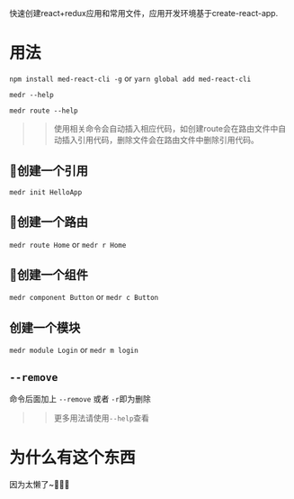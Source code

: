 快速创建react+redux应用和常用文件，应用开发环境基于create-react-app.

# 用法

`npm install med-react-cli -g` or `yarn global add med-react-cli`

`medr --help`

`medr route --help`

>> 使用相关命令会自动插入相应代码，如创建route会在路由文件中自动插入引用代码，删除文件会在路由文件中删除引用代码。

## 创建一个引用

`medr init HelloApp`

## 创建一个路由

`medr route Home` or `medr r Home`

## 创建一个组件

`medr component Button` or `medr c Button`

## 创建一个模块

`medr module Login` or `medr m login`

## `--remove`

命令后面加上 `--remove` 或者 `-r`即为删除

>>更多用法请使用`--help`查看

# 为什么有这个东西

因为太懒了~🤣🤣🤣